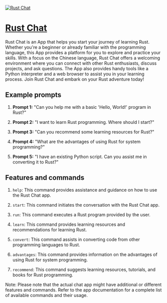 [![Rust Chat](https://files.oaiusercontent.com/file-MmMXru2XApE6uEewXlvfeOc9?se=2123-10-17T18%3A11%3A58Z&sp=r&sv=2021-08-06&sr=b&rscc=max-age%3D31536000%2C%20immutable&rscd=attachment%3B%20filename%3Dfef4ab83-8cbb-416a-8502-185f4f477128.webp&sig=V68vzE7YDv2u1F8HDdto6%2BuiDT9EZr39anQmDZxXiN8%3D)](https://chat.openai.com/g/g-PIHyHU9OJ-rust-chat)

# [Rust Chat](https://chat.openai.com/g/g-PIHyHU9OJ-rust-chat)

Rust Chat is an App that helps you start your journey of learning Rust. Whether you're a beginner or already familiar with the programming language, this App provides a platform for you to explore and practice your skills. With a focus on the Chinese language, Rust Chat offers a welcoming environment where you can connect with other Rust enthusiasts, discuss projects, and ask questions. The App also provides handy tools like a Python interpreter and a web browser to assist you in your learning process. Join Rust Chat and embark on your Rust adventure today!

## Example prompts

1. **Prompt 1:** "Can you help me with a basic 'Hello, World!' program in Rust?"

2. **Prompt 2:** "I want to learn Rust programming. Where should I start?"

3. **Prompt 3:** "Can you recommend some learning resources for Rust?"

4. **Prompt 4:** "What are the advantages of using Rust for system programming?"

5. **Prompt 5:** "I have an existing Python script. Can you assist me in converting it to Rust?"

## Features and commands

1. `help`: This command provides assistance and guidance on how to use the Rust Chat app.

2. `start`: This command initiates the conversation with the Rust Chat app.

3. `run`: This command executes a Rust program provided by the user.

4. `learn`: This command provides learning resources and recommendations for learning Rust.

5. `convert`: This command assists in converting code from other programming languages to Rust.

6. `advantages`: This command provides information on the advantages of using Rust for system programming.

7. `recommend`: This command suggests learning resources, tutorials, and books for Rust programming.

Note: Please note that the actual chat app might have additional or different features and commands. Refer to the app documentation for a complete list of available commands and their usage.